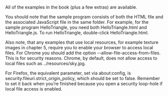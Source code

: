 All of the examples in the book (plus a few extras) are available.

You should note that the sample program consists of both the HTML file and the associated JavaScript file in the same folder. For example, for the sample program HelloTriangle, you need both HelloTriangle.html and HelloTriangle.js. To run HelloTriangle, double-click HelloTriangle.html.

Also note, that any examples that use local resources, for example texture images in chapter 5, require you to enable your browser to access local files. For Chrome you should add the option --allow-file-access-from-files. This is for security reasons. Chrome, by default, does not allow access to local files such as ../resources/sky.jpg. 

For Firefox, the equivalent parameter, set via about:config, is security.fileuri.strict_origin_policy, which should be set to false. Remember to set it back when you’re finished because you open a security loop-hole if local file access is enabled.